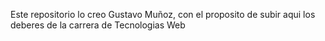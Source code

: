 Este repositorio lo creo Gustavo Muñoz, con el proposito de subir aqui los deberes de la carrera de Tecnologias Web

